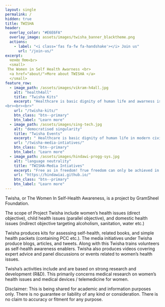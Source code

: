 ```yaml
---
layout: single
permalink: /
hidden: true
title: TWISHA
header:
  overlay_color: "#E6E6FA"
  overlay_image: assets/images/twisha_banner_blacktheme.png
  actions:
    - label: "<i class='fas fa-fw fa-handshake'></i> Join us"
      url: "/join-us/"
excerpt:
  स्वास्थेव त्विषा<br>
  <small>
 The Women in Self Health Awarness <br>
  <a href="about/">More about TWISHA </a>
  </small>
feature_row:
  - image_path: /assets/images/vikram-h4all.jpg
    alt: "health4all"
    title: "Twisha Kits"
    excerpt: "Healthcare is basic dignity of human life and awarness is the key to Health assessment and prevention of illnesses. This intiatives works towards developing awarness about women, child and community health issues and possible preventive measures along with some basic screening tools. TWISHA Kits include Self Assessing Kits, Health Kits Information Leaflets, guides and protocols.
<br><br><br>"
    url: "/twisha-kits/"
    btn_class: "btn--primary"
    btn_label: "Learn more"
  - image_path: /assets/images/sing-tech.jpg
    alt: "democratised singularity"
    title: "Twisha Events"
    excerpt: " Healthcare is basic dignity of human life in modern civilization and awarness is the key to selfcare and prevention of illness. This intiative is  designed to provide awarness about basic women, child and community health related issues & preventive measures along with some basic screening tool. TWISHA kits  include Self Health Assessing Kits / Health Information Leaflets/ Guides and protocols.<br><br><br>"
    url: "/twisha-media-intiatives/"
    btn_class: "btn--primary"
    btn_label: "Learn more"
  - image_path: /assets/images/hindawi-progg-sys.jpg
    alt: "language neutrality"
    title: "TWISHA-Media Intiatives"
    excerpt: "Free as in freedom! True freedom can only be achieved in the most creative states of mind. The mind is most creative when free to work with the mother tongue. TWISHA  together with Project Hindawi is ushering in lanaguage neutrality across technical domains."
    url: "https://hindawiai.github.io/"
    btn_class: "btn--primary"
    btn_label: "Learn more"      
---
```


Twisha, or The Women In Self-Health Awareness, is a project by GramSheel Foundation. 

The scope of Project Twisha include women’s health issues (direct objective), child health issues (parallel objective), and domestic health issues (indirect objective targeting alcoholism, sanitation, water etc.)

Twisha produces kits for assessing self-health, related books, and simple health packets (containing PCC etc.). The media initiatives under Twisha produce blogs, articles, and tweets. Along with this Twisha trains volunteers as self-health awareness enablers. Twisha also produces videos covering expert advice and panel discussions or events related to women’s health issues.

Twisha’s activities include and are based on strong research and development (R&D). This primarily concerns medical research on women’s health issues and medical devices / telemedicine for women.
 

Disclaimer: This is being shared for academic and information purposes only. There is no guarantee or liability of any kind or consideration. There is no claim to accuracy or fitment for any purpose.



